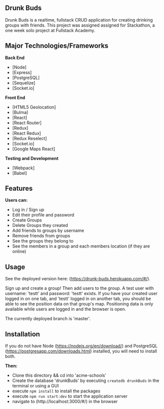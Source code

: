 ## Drunk Buds

Drunk Buds is a realtime, fullstack CRUD application for creating drinking groups with friends.
This project was assigned assigned for Stackathon, a one week solo project at Fullstack Academy.

## Major Technologies/Frameworks

<b>Back End</b>

- [Node]
- [Express]
- [PostgreSQL]
- [Sequelize]
- [Socket.io]

<b>Front End</b>

- [HTML5 Geolocation]
- [Bulma]
- [React]
- [React Router]
- [Redux]
- [React Redux]
- [Redux Reselect]
- [Socket.io]
- [Google Maps React]

<b>Testing and Development</b>

- [Webpack]
- [Babel]

## Features

<b>Users can:</b>

- Log in / Sign up
- Edit their profile and password
- Create Groups
- Delete Groups they created
- Add friends to groups by username
- Remove friends from groups
- See the groups they belong to
- See the members in a group and each members location (if they are online)


## Usage

See the deployed version here: (https://drunk-buds.herokuapp.com/#/).

Sign up and create a group! Then add users to the group. A test user with username: 'testt' and password: 'testt' exists. 
If you have your created user logged in on one tab, and 'testt' logged in on another tab, you should be able to see the 
position data on that group's map. Positioning data is only available while users are logged in and the browser is open.

The currently deployed branch is 'master'.

## Installation

If you do not have Node (https://nodejs.org/en/download/) and PostgreSQL (https://postgresapp.com/downloads.html) installed, you will need to install both.

<b>Then:</b>

- Clone this directory && cd into 'acme-schools'
- Create the database 'drunkBuds' by executing `createdb drunkBuds` in the terminal or using a GUI
- execute `npm install` to install the packages
- execute `npm run start:dev` to start the application server
- navigate to (http://localhost:3000/#/) in the browser
